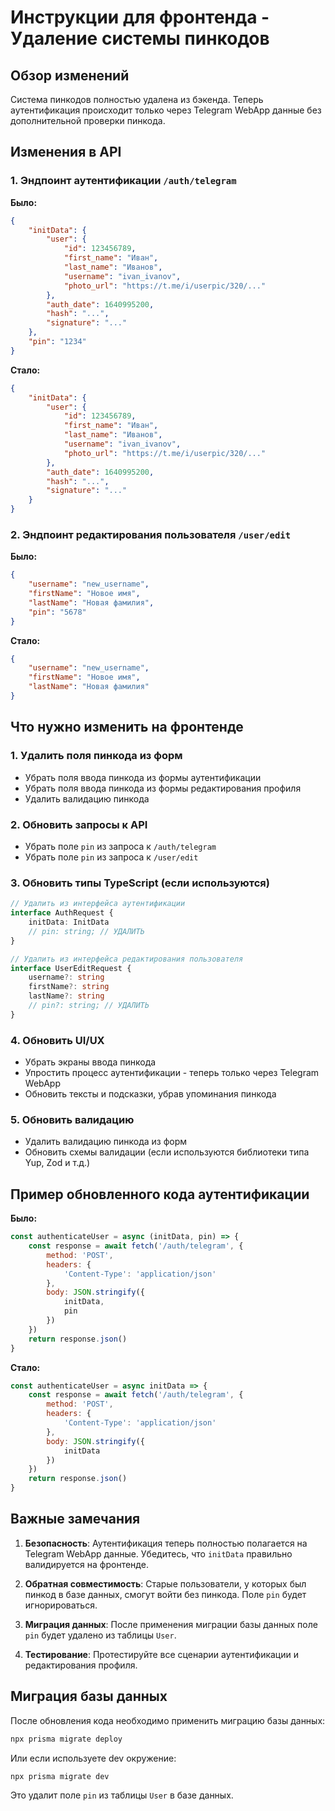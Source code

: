 # Инструкции для фронтенда - Удаление системы пинкодов

## Обзор изменений

Система пинкодов полностью удалена из бэкенда. Теперь аутентификация происходит только через Telegram WebApp данные без дополнительной проверки пинкода.

## Изменения в API

### 1. Эндпоинт аутентификации `/auth/telegram`

**Было:**

```json
{
	"initData": {
		"user": {
			"id": 123456789,
			"first_name": "Иван",
			"last_name": "Иванов",
			"username": "ivan_ivanov",
			"photo_url": "https://t.me/i/userpic/320/..."
		},
		"auth_date": 1640995200,
		"hash": "...",
		"signature": "..."
	},
	"pin": "1234"
}
```

**Стало:**

```json
{
	"initData": {
		"user": {
			"id": 123456789,
			"first_name": "Иван",
			"last_name": "Иванов",
			"username": "ivan_ivanov",
			"photo_url": "https://t.me/i/userpic/320/..."
		},
		"auth_date": 1640995200,
		"hash": "...",
		"signature": "..."
	}
}
```

### 2. Эндпоинт редактирования пользователя `/user/edit`

**Было:**

```json
{
	"username": "new_username",
	"firstName": "Новое имя",
	"lastName": "Новая фамилия",
	"pin": "5678"
}
```

**Стало:**

```json
{
	"username": "new_username",
	"firstName": "Новое имя",
	"lastName": "Новая фамилия"
}
```

## Что нужно изменить на фронтенде

### 1. Удалить поля пинкода из форм

- Убрать поля ввода пинкода из формы аутентификации
- Убрать поля ввода пинкода из формы редактирования профиля
- Удалить валидацию пинкода

### 2. Обновить запросы к API

- Убрать поле `pin` из запроса к `/auth/telegram`
- Убрать поле `pin` из запроса к `/user/edit`

### 3. Обновить типы TypeScript (если используются)

```typescript
// Удалить из интерфейса аутентификации
interface AuthRequest {
	initData: InitData
	// pin: string; // УДАЛИТЬ
}

// Удалить из интерфейса редактирования пользователя
interface UserEditRequest {
	username?: string
	firstName?: string
	lastName?: string
	// pin?: string; // УДАЛИТЬ
}
```

### 4. Обновить UI/UX

- Убрать экраны ввода пинкода
- Упростить процесс аутентификации - теперь только через Telegram WebApp
- Обновить тексты и подсказки, убрав упоминания пинкода

### 5. Обновить валидацию

- Удалить валидацию пинкода из форм
- Обновить схемы валидации (если используются библиотеки типа Yup, Zod и т.д.)

## Пример обновленного кода аутентификации

**Было:**

```javascript
const authenticateUser = async (initData, pin) => {
	const response = await fetch('/auth/telegram', {
		method: 'POST',
		headers: {
			'Content-Type': 'application/json'
		},
		body: JSON.stringify({
			initData,
			pin
		})
	})
	return response.json()
}
```

**Стало:**

```javascript
const authenticateUser = async initData => {
	const response = await fetch('/auth/telegram', {
		method: 'POST',
		headers: {
			'Content-Type': 'application/json'
		},
		body: JSON.stringify({
			initData
		})
	})
	return response.json()
}
```

## Важные замечания

1. **Безопасность**: Аутентификация теперь полностью полагается на Telegram WebApp данные. Убедитесь, что `initData` правильно валидируется на фронтенде.

2. **Обратная совместимость**: Старые пользователи, у которых был пинкод в базе данных, смогут войти без пинкода. Поле `pin` будет игнорироваться.

3. **Миграция данных**: После применения миграции базы данных поле `pin` будет удалено из таблицы `User`.

4. **Тестирование**: Протестируйте все сценарии аутентификации и редактирования профиля.

## Миграция базы данных

После обновления кода необходимо применить миграцию базы данных:

```bash
npx prisma migrate deploy
```

Или если используете dev окружение:

```bash
npx prisma migrate dev
```

Это удалит поле `pin` из таблицы `User` в базе данных.
